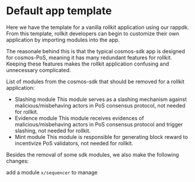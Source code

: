 # Default app template

Here we have the template for a vanilla rollkit application using our rappdk. From this template, rollkit developers can begin to customize their own application by importing modules into the app.

The reasonale behind this is that the typical cosmos-sdk app is designed for cosmos-PoS, meaning it has many redundant features for rollkit. Keeping these features makes the rollkit application confusing and unnecessary complicated.

List of modules from the cosmos-sdk that should be removed for a rollkit application:

- Slashing module
    This module serves as a slashing mechanism against malicious/misbehaving actors in PoS consensus protocol, not needed for rollkit.
- Evidence module
    This module receives evidences of malicious/misbehaving actors in PoS consensus protocol and trigger slashing, not needed for rollkit.
- Mint module
    This module is responsible for generating block reward to incentivize PoS validators, not needed for rollkit.

Besides the removal of some sdk modules, we also make the following changes:


add a module `x/sequencer` to manage